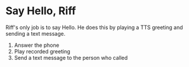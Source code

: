 # Say Hello, Riff

Riff's only job is to say Hello. He does this by playing a TTS greeting and sending a text message.

1.  Answer the phone
2.  Play recorded greeting
3.  Send a text message to the person who called
